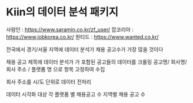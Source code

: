 # Kiin의 데이터 분석 패키지

사람인 : https://www.saramin.co.kr/zf_user/
잡코리아 : https://www.jobkorea.co.kr/
원티드 : https://www.wanted.co.kr/

전국에서 경기/서울 지역에 데이터 분석가 채용 공고수가 가장 많을 것이다

채용 공고 제목에 
데이터 분석가 가 포함된 공고들의 데이터를 크롤링
공고명/ 회사명/ 회사 주소 / 플랫폼 명 으로 항목 고정하여 수집

회사 주소를 시/도 단위로 데이터 전처리

데이터 시각화 대상 
각 플랫폼 별 채용공고 수
지역벌 채용 공고 수










